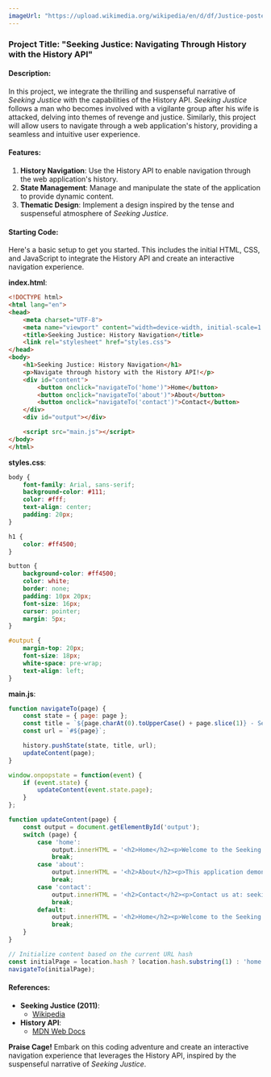 ```yaml
---
imageUrl: "https://upload.wikimedia.org/wikipedia/en/d/df/Justice-poster-nicolas-cage.jpg"
---
```

### Project Title: "Seeking Justice: Navigating Through History with the History API"

#### Description:
In this project, we integrate the thrilling and suspenseful narrative of *Seeking Justice* with the capabilities of the History API. *Seeking Justice* follows a man who becomes involved with a vigilante group after his wife is attacked, delving into themes of revenge and justice. Similarly, this project will allow users to navigate through a web application's history, providing a seamless and intuitive user experience.

#### Features:
1. **History Navigation**: Use the History API to enable navigation through the web application's history.
2. **State Management**: Manage and manipulate the state of the application to provide dynamic content.
3. **Thematic Design**: Implement a design inspired by the tense and suspenseful atmosphere of *Seeking Justice*.

#### Starting Code:
Here's a basic setup to get you started. This includes the initial HTML, CSS, and JavaScript to integrate the History API and create an interactive navigation experience.

**index.html**:
```html
<!DOCTYPE html>
<html lang="en">
<head>
    <meta charset="UTF-8">
    <meta name="viewport" content="width=device-width, initial-scale=1.0">
    <title>Seeking Justice: History Navigation</title>
    <link rel="stylesheet" href="styles.css">
</head>
<body>
    <h1>Seeking Justice: History Navigation</h1>
    <p>Navigate through history with the History API!</p>
    <div id="content">
        <button onclick="navigateTo('home')">Home</button>
        <button onclick="navigateTo('about')">About</button>
        <button onclick="navigateTo('contact')">Contact</button>
    </div>
    <div id="output"></div>

    <script src="main.js"></script>
</body>
</html>
```

**styles.css**:
```css
body {
    font-family: Arial, sans-serif;
    background-color: #111;
    color: #fff;
    text-align: center;
    padding: 20px;
}

h1 {
    color: #ff4500;
}

button {
    background-color: #ff4500;
    color: white;
    border: none;
    padding: 10px 20px;
    font-size: 16px;
    cursor: pointer;
    margin: 5px;
}

#output {
    margin-top: 20px;
    font-size: 18px;
    white-space: pre-wrap;
    text-align: left;
}
```

**main.js**:
```javascript
function navigateTo(page) {
    const state = { page: page };
    const title = `${page.charAt(0).toUpperCase() + page.slice(1)} - Seeking Justice`;
    const url = `#${page}`;

    history.pushState(state, title, url);
    updateContent(page);
}

window.onpopstate = function(event) {
    if (event.state) {
        updateContent(event.state.page);
    }
};

function updateContent(page) {
    const output = document.getElementById('output');
    switch (page) {
        case 'home':
            output.innerHTML = '<h2>Home</h2><p>Welcome to the Seeking Justice web application.</p>';
            break;
        case 'about':
            output.innerHTML = '<h2>About</h2><p>This application demonstrates the use of the History API.</p>';
            break;
        case 'contact':
            output.innerHTML = '<h2>Contact</h2><p>Contact us at: seekingjustice@example.com</p>';
            break;
        default:
            output.innerHTML = '<h2>Home</h2><p>Welcome to the Seeking Justice web application.</p>';
            break;
    }
}

// Initialize content based on the current URL hash
const initialPage = location.hash ? location.hash.substring(1) : 'home';
navigateTo(initialPage);
```

#### References:
- **Seeking Justice (2011)**:
  - [Wikipedia](https://en.wikipedia.org/wiki/Seeking_Justice)
- **History API**:
  - [MDN Web Docs](https://developer.mozilla.org/en-US/docs/Web/API/History_API)

**Praise Cage!** Embark on this coding adventure and create an interactive navigation experience that leverages the History API, inspired by the suspenseful narrative of *Seeking Justice*.